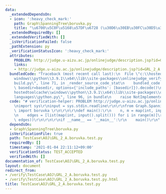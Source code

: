 ```yaml
---
data:
  _extendedDependsOn:
  - icon: ':heavy_check_mark:'
    path: Graph\SpanningTree\boruvka.py
    title: "\u6700\u5C0F\u5168\u57DF\u6728 (\u30D6\u30EB\u30FC\u30D5\u30AB\u6CD5)"
  _extendedRequiredBy: []
  _extendedVerifiedWith: []
  _isVerificationFailed: false
  _pathExtension: py
  _verificationStatusIcon: ':heavy_check_mark:'
  attributes:
    PROBLEM: http://judge.u-aizu.ac.jp/onlinejudge/description.jsp?id=GRL_2_A
    links:
    - http://judge.u-aizu.ac.jp/onlinejudge/description.jsp?id=GRL_2_A
  bundledCode: "Traceback (most recent call last):\n  File \"c:\\hostedtoolcache\\\
    windows\\python\\3.9.1\\x64\\lib\\site-packages\\onlinejudge_verify\\documentation\\\
    build.py\", line 71, in _render_source_code_stat\n    bundled_code = language.bundle(stat.path,\
    \ basedir=basedir, options={'include_paths': [basedir]}).decode()\n  File \"c:\\\
    hostedtoolcache\\windows\\python\\3.9.1\\x64\\lib\\site-packages\\onlinejudge_verify\\\
    languages\\python.py\", line 96, in bundle\n    raise NotImplementedError\nNotImplementedError\n"
  code: "# verification-helper: PROBLEM http://judge.u-aizu.ac.jp/onlinejudge/description.jsp?id=GRL_2_A\r\
    \nimport sys\r\ninput = sys.stdin.readline\r\n\r\nfrom Graph.SpanningTree.boruvka\
    \ import boruvka \r\n\r\n\r\ndef main():\r\n    n, m = map(int, input().split())\r\
    \n    edges = [list(map(int, input().split())) for i in range(m)]\r\n\r\n    print(boruvka(n,\
    \ edges))\r\n\r\n\r\nif __name__ == '__main__':\r\n    main()\r\n"
  dependsOn:
  - Graph\SpanningTree\boruvka.py
  isVerificationFile: true
  path: TestCase\AOJ\GRL_2_A.boruvka.test.py
  requiredBy: []
  timestamp: '2021-01-04 22:11:12+09:00'
  verificationStatus: TEST_ACCEPTED
  verifiedWith: []
documentation_of: TestCase\AOJ\GRL_2_A.boruvka.test.py
layout: document
redirect_from:
- /verify\TestCase\AOJ\GRL_2_A.boruvka.test.py
- /verify\TestCase\AOJ\GRL_2_A.boruvka.test.py.html
title: TestCase\AOJ\GRL_2_A.boruvka.test.py
---
```

